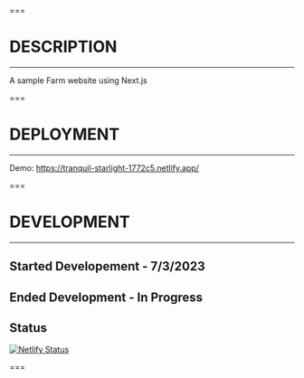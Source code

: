 ===

# DESCRIPTION

---

A sample Farm website using Next.js

===

# DEPLOYMENT

---

Demo: https://tranquil-starlight-1772c5.netlify.app/

===

# DEVELOPMENT

---

## Started Developement - 7/3/2023

## Ended Development - In Progress

## Status

[![Netlify Status](https://api.netlify.com/api/v1/badges/1a1e89e1-3ad3-4a8d-ae3a-0fee3d86907f/deploy-status)](https://app.netlify.com/sites/tranquil-starlight-1772c5/deploys)

===
